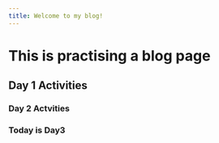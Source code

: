 ```yaml
---
title: Welcome to my blog!
---
```

# This is practising a blog page
## Day 1 Activities
### Day 2 Actvities
### Today is Day3
